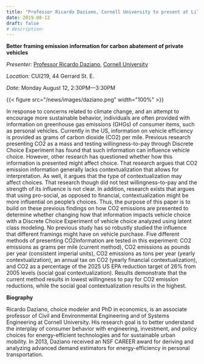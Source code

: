 ```yaml
---
title: "Professor Ricardo Daziano, Cornell University to present at LiTrans Transporation Seminar"
date: 2019-08-12
draft: false
# description:
---
```


**Better framing emission information for carbon abatement of private vehicles**

*Presenter:* [Professor Ricardo Daziano](https://www.cee.cornell.edu/faculty-directory/ricardo-daziano), [Cornell University](https://www.cornell.edu/) 

*Location:* CUI219, 44 Gerrard St. E.

*Date:* Monday August 12, 2:30PM—3:30PM

{{< figure src="/news/images/daziano.png" width="100%" >}}

In response to concerns related to climate change, and an attempt to encourage more sustainable behavior, individuals are often provided with information on greenhouse gas emissions (GHGs) of consumer items, such as personal vehicles. Currently in the US, information on vehicle efficiency is provided as grams of carbon dioxide (CO2) per mile. Previous research presenting CO2 as a mass and testing willingness-to-pay through Discrete Choice Experiment has found that such information can influence vehicle choice. However, other research has questioned whether how this information is presented might affect choice. That research argues that CO2 emission information generally lacks contextualization that allows for interpretation. As well, it argues that the type of contextualization may affect choices. That research though did not test willingness-to-pay and the strength of its influence is not clear. In addition, research exists that argues that using pro-social, as opposed to financial, contextualization might be more influential on people’s choices. Thus, the purpose of this paper is to build on these previous findings on how CO2 emissions are presented to determine whether changing how that information impacts vehicle choice with a Discrete Choice Experiment of vehicle choice analyzed using latent class modeling. No previous study has so robustly studied the influence that different framings might have on vehicle purchase. Five different methods of presenting CO2information are tested in this experiment: CO2 emissions as grams per mile (current method), CO2 emissions as pounds per year (consistent imperial units), CO2 emissions as tons per year (yearly contextualization), an annual tax on CO2 (yearly financial contextualization), and CO2 as a percentage of the 2025 US EPA reduction target of 26% from 2005 levels (social goal contextualization). Results demonstrate that the current method results in lowest willingness to pay for CO2 emission reductions, while the social goal contextualization results in the highest.

**Biography**

Ricardo Daziano, choice modeler and PhD in economics, is an associate professor of Civil and Environmental Engineering and of Systems Engineering at Cornell University. His research goal is to better understand the interplay of consumer behavior with engineering, investment, and policy choices for energy-efficient technologies and for sustainable urban mobility. In 2013, Daziano received an NSF CAREER award for deriving and analyzing advanced demand estimators for energy-efficiency in personal transportation.

<!--more-->

